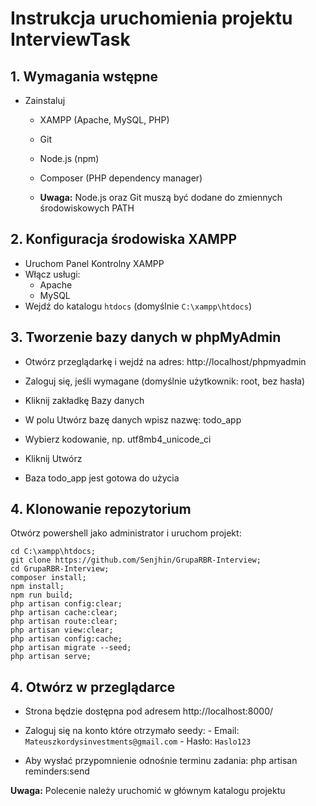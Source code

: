 # Instrukcja uruchomienia projektu InterviewTask

## 1. Wymagania wstępne

- Zainstaluj 
  - XAMPP (Apache, MySQL, PHP)
  - Git
  - Node.js (npm)
  - Composer (PHP dependency manager)

  - **Uwaga:** Node.js oraz Git muszą być dodane do zmiennych środowiskowych PATH

## 2. Konfiguracja środowiska XAMPP

- Uruchom Panel Kontrolny XAMPP
- Włącz usługi:
  - Apache
  - MySQL
- Wejdź do katalogu `htdocs` (domyślnie `C:\xampp\htdocs`)

## 3. Tworzenie bazy danych w phpMyAdmin
- Otwórz przeglądarkę i wejdź na adres: http://localhost/phpmyadmin

- Zaloguj się, jeśli wymagane (domyślnie użytkownik: root, bez hasła)

- Kliknij zakładkę Bazy danych

- W polu Utwórz bazę danych wpisz nazwę: todo_app

- Wybierz kodowanie, np. utf8mb4_unicode_ci

- Kliknij Utwórz

- Baza todo_app jest gotowa do użycia

## 4. Klonowanie repozytorium

Otwórz powershell jako administrator i uruchom projekt:

	cd C:\xampp\htdocs;
	git clone https://github.com/Senjhin/GrupaRBR-Interview;
	cd GrupaRBR-Interview;
	composer install;
	npm install;
	npm run build;
	php artisan config:clear;
	php artisan cache:clear;
	php artisan route:clear;
	php artisan view:clear;
	php artisan config:cache;
	php artisan migrate --seed;
	php artisan serve;


## 4. Otwórz w przeglądarce 
- Strona będzie dostępna pod adresem http://localhost:8000/
- Zaloguj się na konto które otrzymało seedy:
      - Email: `Mateuszkordysinvestments@gmail.com`
      - Hasło: `Haslo123`
      
- Aby wysłać przypomnienie odnośnie terminu zadania: 
    php artisan reminders:send

**Uwaga:** Polecenie należy uruchomić w głównym katalogu projektu

